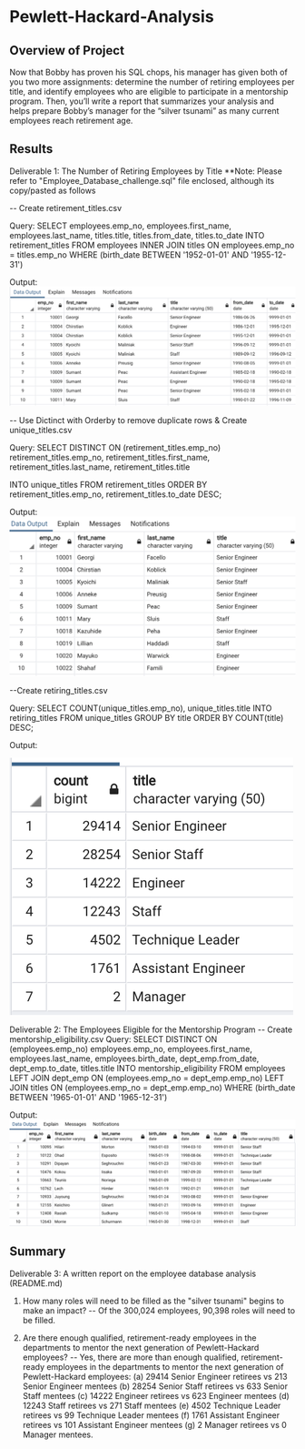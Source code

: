 # Pewlett-Hackard-Analysis

## Overview of Project

Now that Bobby has proven his SQL chops, his manager has given both of you two more assignments: determine the number of retiring employees per title, and identify employees who are eligible to participate in a mentorship program. Then, you’ll write a report that summarizes your analysis and helps prepare Bobby’s manager for the “silver tsunami” as many current employees reach retirement age.

## Results

Deliverable 1: The Number of Retiring Employees by Title
**Note: Please refer to "Employee_Database_challenge.sql" file enclosed, although its copy/pasted as follows

-- Create retirement_titles.csv

Query: 
SELECT employees.emp_no, 
employees.first_name,
employees.last_name,
titles.title,
titles.from_date,
titles.to_date
INTO retirement_titles
FROM employees
INNER JOIN titles
ON employees.emp_no = titles.emp_no
WHERE (birth_date BETWEEN '1952-01-01' AND '1955-12-31')

Output:
![alt tag](https://github.com/elrvra/Pewlett-Hackard-Analysis/blob/main/Data/retirement_titles.png)

-- Use Dictinct with Orderby to remove duplicate rows & Create unique_titles.csv

Query:
SELECT DISTINCT ON (retirement_titles.emp_no) retirement_titles.emp_no,
retirement_titles.first_name,
retirement_titles.last_name,
retirement_titles.title

INTO unique_titles
FROM retirement_titles
ORDER BY retirement_titles.emp_no, retirement_titles.to_date DESC;

Output:
![alt tag](https://github.com/elrvra/Pewlett-Hackard-Analysis/blob/main/Data/unique_titles.png)

--Create retiring_titles.csv

Query:
SELECT COUNT(unique_titles.emp_no),
unique_titles.title
INTO retiring_titles
FROM unique_titles
GROUP BY title 
ORDER BY COUNT(title) DESC;

Output:

![alt tag](https://github.com/elrvra/Pewlett-Hackard-Analysis/blob/main/Data/retiring_titles.png)

Deliverable 2: The Employees Eligible for the Mentorship Program
-- Create mentorship_eligibility.csv
Query:
SELECT DISTINCT ON (employees.emp_no)
employees.emp_no,
employees.first_name,
employees.last_name,
employees.birth_date,
dept_emp.from_date,
dept_emp.to_date,
titles.title
INTO mentorship_eligibility
FROM employees
LEFT JOIN dept_emp
ON (employees.emp_no = dept_emp.emp_no) 
LEFT JOIN titles
ON (employees.emp_no = dept_emp.emp_no)
WHERE (birth_date BETWEEN '1965-01-01' AND '1965-12-31')

Output:
![alt tag](https://github.com/elrvra/Pewlett-Hackard-Analysis/blob/main/Data/mentorship_eligibility.png)

## Summary

Deliverable 3: A written report on the employee database analysis (README.md)

1. How many roles will need to be filled as the "silver tsunami" begins to make an impact?
-- Of the 300,024 employees, 90,398 roles will need to be filled.

2. Are there enough qualified, retirement-ready employees in the departments to mentor the next generation of Pewlett-Hackard employees?
-- Yes, there are more than enough qualified, retirement-ready employees in the departments to mentor the next generation of Pewlett-Hackard employees: (a) 29414 Senior Engineer retirees vs 213 Senior Engineer mentees (b) 28254 Senior Staff retirees vs 633 Senior Staff mentees (c) 14222 Engineer retirees vs 623 Engineer mentees (d) 12243 Staff retirees vs 271 Staff mentees (e) 4502 Technique Leader retirees vs 99 Technique Leader mentees (f) 1761 Assistant Engineer retirees vs 101 Assistant Engineer mentees (g) 2 Manager retirees vs 0 Manager mentees.
